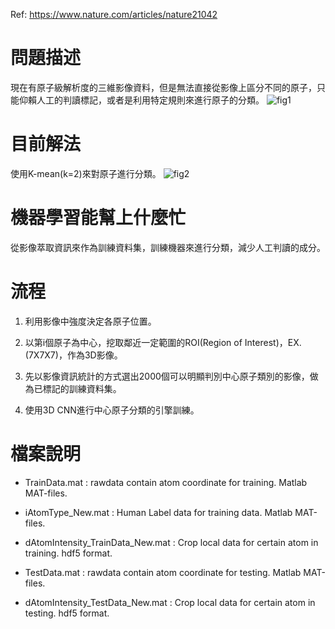 Ref: https://www.nature.com/articles/nature21042

# 問題描述
現在有原子級解析度的三維影像資料，但是無法直接從影像上區分不同的原子，只能仰賴人工的判讀標記，或者是利用特定規則來進行原子的分類。
![fig1](https://media.nature.com/lw926/nature-assets/nature/journal/v542/n7639/images/nature21042-f1.jpg)
# 目前解法
使用K-mean(k=2)來對原子進行分類。
![fig2](https://media.nature.com/lw926/nature-assets/nature/journal/v542/n7639/images/nature21042-f2.jpg)

# 機器學習能幫上什麼忙
從影像萃取資訊來作為訓練資料集，訓練機器來進行分類，減少人工判讀的成分。

# 流程
1. 利用影像中強度決定各原子位置。

2. 以第i個原子為中心，挖取鄰近一定範圍的ROI(Region of Interest)，EX.(7X7X7)，作為3D影像。

3. 先以影像資訊統計的方式選出2000個可以明顯判別中心原子類別的影像，做為已標記的訓練資料集。

4. 使用3D CNN進行中心原子分類的引擎訓練。

# 檔案說明

* TrainData.mat : rawdata contain atom coordinate for training. Matlab MAT-files.

* iAtomType_New.mat : Human Label data for training data. Matlab MAT-files.

* dAtomIntensity_TrainData_New.mat : Crop local data for certain atom in training. hdf5 format.

* TestData.mat : rawdata contain atom coordinate for testing. Matlab MAT-files.

* dAtomIntensity_TestData_New.mat : Crop local data for certain atom in testing. hdf5 format.
